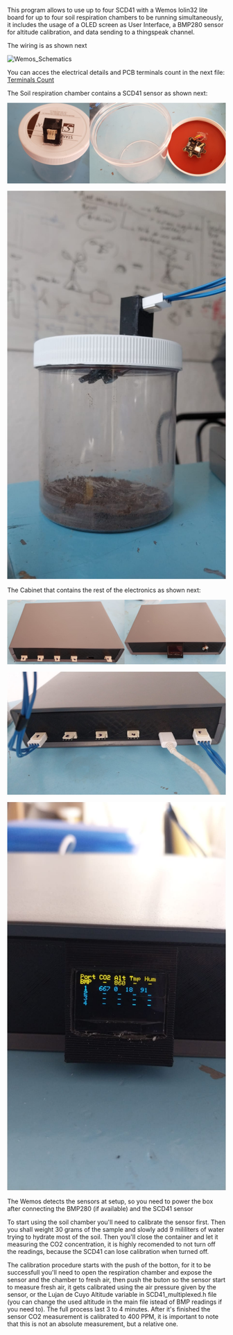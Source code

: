 This program allows to use up to four SCD41 with a Wemos lolin32 lite board for up to four soil respiration chambers to be running simultaneously, it includes the usage of a OLED screen as User Interface, a BMP280 sensor for altitude calibration, and data sending to a thingspeak channel.

The wiring is as shown next

![Wemos_Schematics](https://github.com/GenericLab/CO2-soil-respiration-chamber/blob/main/hardware/WEMOS-lolin32_Multiplexing_SCD41%20schematics/Lolin%20Multiplexing%20SCD41%20Wiring.png)

You can acces the electrical details and PCB terminals count in the next file:
[Terminals Count](https://github.com/GenericLab/CO2-soil-respiration-chamber/blob/main/hardware/WEMOS-lolin32_Multiplexing_SCD41%20schematics/Terminals%20Count.xlsx)

The Soil respiration chamber contains a SCD41 sensor as shown next:

![Soil Chamber 1](https://github.com/GenericLab/CO2-soil-respiration-chamber/blob/main/hardware/WEMOS-lolin32_Multiplexing_SCD41%20schematics/Soil%20Chamber.jpg)

![Soil Chamber 2](https://github.com/GenericLab/CO2-soil-respiration-chamber/blob/main/hardware/WEMOS-lolin32_Multiplexing_SCD41%20schematics/Soil%20Chamber%20with%20Sample.jpeg)

The Cabinet that contains the rest of the electronics as shown next:

![Soil Chamber Cabinet 1](https://github.com/GenericLab/CO2-soil-respiration-chamber/blob/main/hardware/WEMOS-lolin32_Multiplexing_SCD41%20schematics/Soil%20Chamber%20Cabinet.jpg)

![Soil Chamber Cabinet 2](https://github.com/GenericLab/CO2-soil-respiration-chamber/blob/main/hardware/WEMOS-lolin32_Multiplexing_SCD41%20schematics/Soil%20Chamber%20Cabinet%20with%20conections.jpeg)

![Soil Chamber Cabinet 3](https://github.com/GenericLab/CO2-soil-respiration-chamber/blob/main/hardware/WEMOS-lolin32_Multiplexing_SCD41%20schematics/Cabinet%20while%20Measuring.jpeg)


The Wemos detects the sensors at setup, so you need to power the box after connecting the BMP280 (if available) and the SCD41 sensor

To start using the soil chamber you'll need to calibrate the sensor first. Then you shall weight 30 grams of the sample and slowly add 9 mililiters of water trying to hydrate most of the soil. Then you'll close the container and let it measuring the CO2 concentration, it is highly recomended to not turn off the readings, because the SCD41 can lose calibration when turned off.

The calibration procedure starts with the push of the botton, for it to be successfull you'll need to open the respiration chamber and expose the sensor and the chamber to fresh air, then push the buton so the sensor start to measure fresh air, it gets calibrated using the air pressure given by the sensor, or the Lujan de Cuyo Altitude variable in SCD41_multiplexed.h file (you can change the used altitude in the main file istead of BMP readings if you need to). The full process last 3 to 4 minutes. After it's finished the sensor CO2 measurement is calibrated to 400 PPM, it is important to note that this is not an absolute measurement, but a relative one.


